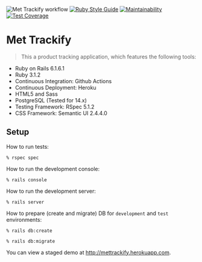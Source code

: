 ![Met Trackify workflow](https://github.com/tflem/met_trackify/actions/workflows/mettrackify.yml/badge.svg)
[![Ruby Style Guide](https://img.shields.io/badge/code_style-standard-brightgreen.svg)](https://github.com/testdouble/standard)
[![Maintainability](https://api.codeclimate.com/v1/badges/ed991bc332c2bac4e713/maintainability)](https://codeclimate.com/github/tflem/met_trackify/maintainability)
[![Test Coverage](https://api.codeclimate.com/v1/badges/ed991bc332c2bac4e713/test_coverage)](https://codeclimate.com/github/tflem/met_trackify/test_coverage)

# Met Trackify

> This a product tracking application, which features the following tools:

* Ruby on Rails 6.1.6.1
* Ruby 3.1.2
* Continuous Integration: Github Actions
* Continuous Deployment: Heroku
* HTML5 and Sass
* PostgreSQL (Tested for 14.x)
* Testing Framework: RSpec 5.1.2
* CSS Framework: Semantic UI 2.4.4.0

## Setup

How to run tests:

```
% rspec spec
```

How to run the development console:

```
% rails console
```

How to run the development server:

```
% rails server
```

How to prepare (create and migrate) DB for `development` and `test` environments:

```
% rails db:create

% rails db:migrate
```

You can view a staged demo at http://mettrackify.herokuapp.com.
